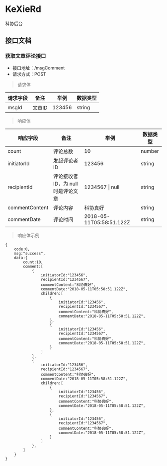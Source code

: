 # KeXieRd
科协后台

## 接口文档

### 获取文章评论接口

- 接口地址：/msgComment
- 请求方式：POST

> 请求体

|  请求字段   | 备注  | 举例  | 数据类型  |
|  ----  | ----  | ---- | ---- |
| msgId  | 文章ID | 123456  | string  |

> 响应体

|  响应字段   | 备注  | 举例  | 数据类型  |
|  ----  | ----  | ---- | ---- |
| count  | 评论总数 | 10  | number  |
| initiatorId  | 发起评论者ID | 123456  | string  |
| recipientId  | 评论接收者ID，为 null 时是评论文章 | 1234567 \| null  | string  |
| commentContent  | 评论内容 | 科协真好  | string  |
| commentDate  | 评论时间 | 2018-05-11T05:58:51.122Z  | string  |

> 响应体示例

```
{
    code:0,
    msg:"success",
    data:{
        count:10,
        comment:[
            {
                initiatorId:"123456",
                recipientId:"1234567",
                commentContent:"科协真好",
                commentDate:"2018-05-11T05:58:51.122Z",
                children:[
                    {
                        initiatorId:"123456",
                        recipientId:"1234567",
                        commentContent:"科协真好",
                        commentDate:"2018-05-11T05:58:51.122Z",
                    },
                    {
                        initiatorId:"123456",
                        recipientId:"1234567",
                        commentContent:"科协真好",
                        commentDate:"2018-05-11T05:58:51.122Z",
                    }
                ]
            },
            {
                initiatorId:"123456",
                recipientId:"1234567",
                commentContent:"科协真好",
                commentDate:"2018-05-11T05:58:51.122Z",
                children:[
                    {
                        initiatorId:"123456",
                        recipientId:"1234567",
                        commentContent:"科协真好",
                        commentDate:"2018-05-11T05:58:51.122Z",
                    },
                    {
                        initiatorId:"123456",
                        recipientId:"1234567",
                        commentContent:"科协真好",
                        commentDate:"2018-05-11T05:58:51.122Z",
                    }
                ]
            },
        ]
    }
}
```
